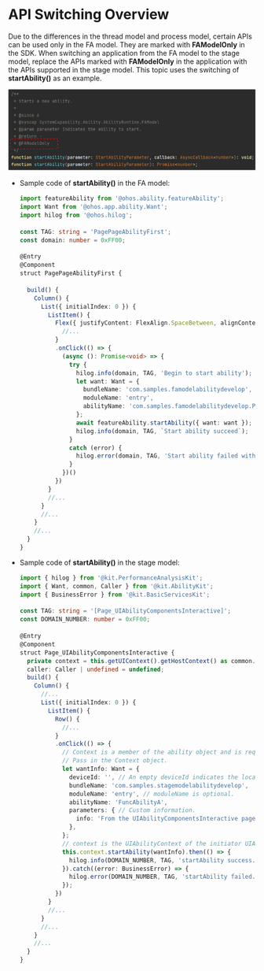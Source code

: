 # API Switching Overview


Due to the differences in the thread model and process model, certain APIs can be used only in the FA model. They are marked with **FAModelOnly** in the SDK. When switching an application from the FA model to the stage model, replace the APIs marked with **FAModelOnly** in the application with the APIs supported in the stage model. This topic uses the switching of **startAbility()** as an example.

![api-switch-overview](figures/api-switch-overview.png)

 

- Sample code of **startAbility()** in the FA model:

  ```ts
  import featureAbility from '@ohos.ability.featureAbility';
  import Want from '@ohos.app.ability.Want';
  import hilog from '@ohos.hilog';
  
  const TAG: string = 'PagePageAbilityFirst';
  const domain: number = 0xFF00;
  
  @Entry
  @Component
  struct PagePageAbilityFirst {
    
    build() {
      Column() {
        List({ initialIndex: 0 }) {
          ListItem() {
            Flex({ justifyContent: FlexAlign.SpaceBetween, alignContent: FlexAlign.Center }) {
              //...
            }
            .onClick(() => {
              (async (): Promise<void> => {
                try {
                  hilog.info(domain, TAG, 'Begin to start ability');
                  let want: Want = {
                    bundleName: 'com.samples.famodelabilitydevelop',
                    moduleName: 'entry',
                    abilityName: 'com.samples.famodelabilitydevelop.PageAbilitySingleton'
                  };
                  await featureAbility.startAbility({ want: want });
                  hilog.info(domain, TAG, `Start ability succeed`);
                }
                catch (error) {
                  hilog.error(domain, TAG, 'Start ability failed with ' + error);
                }
              })()
            })
          }
          //...
        }
        //...
      }
      //...
    }
  }

  ```

- Sample code of **startAbility()** in the stage model:

  ```ts
  import { hilog } from '@kit.PerformanceAnalysisKit';
  import { Want, common, Caller } from '@kit.AbilityKit';
  import { BusinessError } from '@kit.BasicServicesKit';

  const TAG: string = '[Page_UIAbilityComponentsInteractive]';
  const DOMAIN_NUMBER: number = 0xFF00;

  @Entry
  @Component
  struct Page_UIAbilityComponentsInteractive {
    private context = this.getUIContext().getHostContext() as common.UIAbilityContext;
    caller: Caller | undefined = undefined;
    build() {
      Column() {
        //...
        List({ initialIndex: 0 }) {
          ListItem() {
            Row() {
              //...
            }
            .onClick(() => {
              // Context is a member of the ability object and is required for invoking inside a non-ability object.
              // Pass in the Context object.
              let wantInfo: Want = {
                deviceId: '', // An empty deviceId indicates the local device.
                bundleName: 'com.samples.stagemodelabilitydevelop',
                moduleName: 'entry', // moduleName is optional.
                abilityName: 'FuncAbilityA',
                parameters: { // Custom information.
                  info: 'From the UIAbilityComponentsInteractive page of EntryAbility',
                },
              };
              // context is the UIAbilityContext of the initiator UIAbility.
              this.context.startAbility(wantInfo).then(() => {
                hilog.info(DOMAIN_NUMBER, TAG, 'startAbility success.');
              }).catch((error: BusinessError) => {
                hilog.error(DOMAIN_NUMBER, TAG, 'startAbility failed.');
              });
            })
          }
          //...
        }
        //...
      }
      //...
    }
  }
  ```
